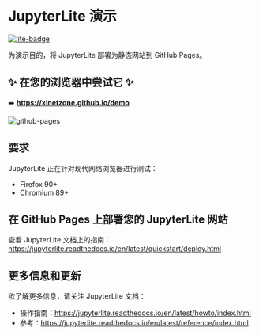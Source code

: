 # JupyterLite 演示

[![lite-badge](https://jupyterlite.rtfd.io/en/latest/_static/badge.svg)](https://xinetzone.github.io/demo)

为演示目的，将 JupyterLite 部署为静态网站到 GitHub Pages。

## ✨ 在您的浏览器中尝试它 ✨

➡️ **https://xinetzone.github.io/demo**

![github-pages](https://user-images.githubusercontent.com/591645/120649478-18258400-c47d-11eb-80e5-185e52ff2702.gif)

## 要求

JupyterLite 正在针对现代网络浏览器进行测试：

- Firefox 90+
- Chromium 89+

## 在 GitHub Pages 上部署您的 JupyterLite 网站

查看 JupyterLite 文档上的指南：https://jupyterlite.readthedocs.io/en/latest/quickstart/deploy.html

## 更多信息和更新

欲了解更多信息，请关注 JupyterLite 文档：

- 操作指南：https://jupyterlite.readthedocs.io/en/latest/howto/index.html
- 参考：https://jupyterlite.readthedocs.io/en/latest/reference/index.html